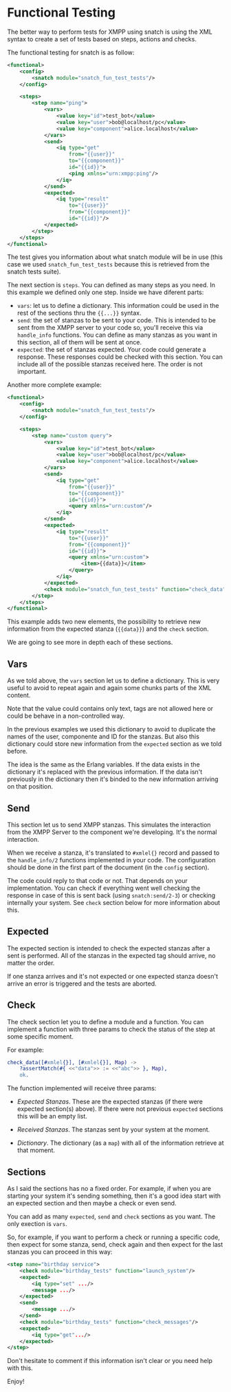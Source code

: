 Functional Testing
==================

The better way to perform tests for XMPP using snatch is using the XML syntax to create a set of tests based on steps, actions and checks.

The functional testing for snatch is as follow:

```xml
<functional>
    <config>
        <snatch module="snatch_fun_test_tests"/>
    </config>

    <steps>
        <step name="ping">
            <vars>
                <value key="id">test_bot</value>
                <value key="user">bob@localhost/pc</value>
                <value key="component">alice.localhost</value>
            </vars>
            <send>
                <iq type="get"
                    from="{{user}}"
                    to="{{component}}"
                    id="{{id}}">
                    <ping xmlns="urn:xmpp:ping"/>
                </iq>
            </send>
            <expected>
                <iq type="result"
                    to="{{user}}"
                    from="{{component}}"
                    id="{{id}}"/>
            </expected>
        </step>
    </steps>
</functional>
```

The test gives you information about what snatch module will be in use (this case we used `snatch_fun_test_tests` because this is retrieved from the snatch tests suite).

The next section is `steps`. You can defined as many steps as you need. In this example we defined only one step. Inside we have diferent parts:

- `vars`: let us to define a dictionary. This information could be used in the rest of the sections thru the `{{...}}` syntax.
- `send`: the set of stanzas to be sent to your code. This is intended to be sent from the XMPP server to your code so, you'll receive this via `handle_info` functions. You can define as many stanzas as you want in this section, all of them will be sent at once.
- `expected`: the set of stanzas expected. Your code could generate a response. These responses could be checked with this section. You can include all of the possible stanzas received here. The order is not important.

Another more complete example:

```xml
<functional>
    <config>
        <snatch module="snatch_fun_test_tests"/>
    </config>

    <steps>
        <step name="custom query">
            <vars>
                <value key="id">test_bot</value>
                <value key="user">bob@localhost/pc</value>
                <value key="component">alice.localhost</value>
            </vars>
            <send>
                <iq type="get"
                    from="{{user}}"
                    to="{{component}}"
                    id="{{id}}">
                    <query xmlns="urn:custom"/>
                </iq>
            </send>
            <expected>
                <iq type="result"
                    to="{{user}}"
                    from="{{component}}"
                    id="{{id}}">
                    <query xmlns="urn:custom">
                        <item>{{data}}</item>
                    </query>
                </iq>
            </expected>
            <check module="snatch_fun_test_tests" function="check_data"/>
        </step>
    </steps>
</functional>
```

This example adds two new elements, the possibility to retrieve new information from the expected stanza (`{{data}}`) and the `check` section.

We are going to see more in depth each of these sections.

Vars
----

As we told above, the `vars` section let us to define a dictionary. This is very useful to avoid to repeat again and again some chunks parts of the XML content.

Note that the value could contains only text, tags are not allowed here or could be behave in a non-controlled way.

In the previous examples we used this dictionary to avoid to duplicate the names of the user, componente and ID for the stanzas. But also this dictionary could store new information from the `expected` section as we told before.

The idea is the same as the Erlang variables. If the data exists in the dictionary it's replaced with the previous information. If the data isn't previously in the dictionary then it's binded to the new information arriving on that position.

Send
----

This section let us to send XMPP stanzas. This simulates the interaction from the XMPP Server to the component we're developing. It's the normal interaction.

When we receive a stanza, it's translated to `#xmlel{}` record and passed to the `handle_info/2` functions implemented in your code. The configuration should be done in the first part of the document (in the `config` section).

The code could reply to that code or not. That depends on your implementation. You can check if everything went well checking the response in case of this is sent back (using `snatch:send/2-3`) or checking internally your system. See `check` section below for more information about this.

Expected
--------

The expected section is intended to check the expected stanzas after a sent is performed. All of the stanzas in the expected tag should arrive, no matter the order.

If one stanza arrives and it's not expected or one expected stanza doesn't arrive an error is triggered and the tests are aborted.

Check
-----

The check section let you to define a module and a function. You can implement a function with three params to check the status of the step at some specific moment.

For example:

```erlang
check_data([#xmlel{}], [#xmlel{}], Map) ->
    ?assertMatch(#{ <<"data">> := <<"abc">> }, Map),
    ok.
```

The function implemented will receive three params:

- *Expected Stanzas*. These are the expected stanzas (if there were expected section(s) above). If there were not previous `expected` sections this will be an empty list.

- *Received Stanzas*. The stanzas sent by your system at the moment.

- *Dictionary*. The dictionary (as a `map`) with all of the information retrieve at that moment.

Sections
--------

As I said the sections has no a fixed order. For example, if when you are starting your system it's sending something, then it's a good idea start with an expected section and then maybe a check or even send.

You can add as many `expected`, `send` and `check` sections as you want. The only exection is `vars`.

So, for example, if you want to perform a check or running a specific code, then expect for some stanza, send, check again and then expect for the last stanzas you can proceed in this way:

```xml
<step name="birthday service">
    <check module="birthday_tests" function="launch_system"/>
    <expected>
        <iq type="set" .../>
        <message .../>
    </expected>
    <send>
        <message .../>
    </send>
    <check module="birthday_tests" function="check_messages"/>
    <expected>
        <iq type="get".../>
    </expected>
</step>
```

Don't hesitate to comment if this information isn't clear or you need help with this.

Enjoy!
